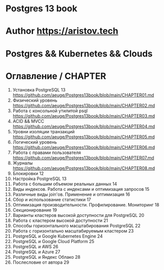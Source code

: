 # Postgres 13 book
# Author https://aristov.tech
# Postgres && Kubernetes && Clouds
# Оглавление / CHAPTER
1. Установка PostgreSQL 13              https://github.com/aeuge/Postgres13book/blob/main/CHAPTER01.md
2. Физический уровень                   https://github.com/aeuge/Postgres13book/blob/main/CHAPTER02.md
3. Работа с консольной утилитой psql    https://github.com/aeuge/Postgres13book/blob/main/CHAPTER03.md
4. ACID && MVCC                         https://github.com/aeuge/Postgres13book/blob/main/CHAPTER04.md
5. Уровни изоляции транзакций           https://github.com/aeuge/Postgres13book/blob/main/CHAPTER05.md
6. Логический уровень                   https://github.com/aeuge/Postgres13book/blob/main/CHAPTER06.md
7. Работа с правами пользователя        https://github.com/aeuge/Postgres13book/blob/main/CHAPTER07.md
8. Журналы                              https://github.com/aeuge/Postgres13book/blob/main/CHAPTER08.md
9. Блокировки    12
10. Настройка PostgreSQL    13
11. Работа с большим объемом реальных данных    14
12. Виды индексов. Работа с индексами и оптимизация запросов    15
13. Различные виды join'ов. Применение и оптимизация    16
14. Сбор и использование статистики    17
15. Оптимизация производительности. Профилирование. Мониторинг    18
16. Секционирование    19
17. Варианты кластеров высокой доступности для PostgreSQL    20
18. Работа с кластером высокой доступности    21
19. Способы горизонтального масштабирования PostgreSQL    22
20. Работа с горизонтально масштабируемым кластером    23
21. PostgreSQL и Google Kubernetes Engine    24
22. PostgreSQL и Google Cloud Platform    25
23. PostgreSQL и AWS    26
24. PostgreSQL и Azure    27
25. PostgreSQL и Яндекс Облако    28
26. Послесловие от автора    29

